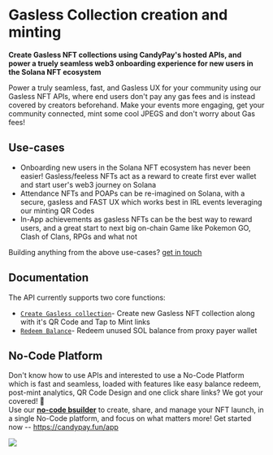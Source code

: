 # Gasless Collection creation and minting

**Create Gasless NFT collections using CandyPay's hosted APIs, and power a truely seamless web3 onboarding experience for new users in the Solana NFT ecosystem**

Power a truly seamless, fast, and Gasless UX for your community using our Gasless NFT APIs, where end users don't pay any gas fees and is instead covered by creators beforehand. Make your events more engaging, get your community connected, mint some cool JPEGS and don't worry about Gas fees!

## Use-cases

- Onboarding new users in the Solana NFT ecosystem has never been easier! Gasless/feeless NFTs act as a reward to create first ever wallet and start user's web3 journey on Solana
- Attendance NFTs and POAPs can be re-imagined on Solana, with a secure, gasless and FAST UX which works best in IRL events leveraging our minting QR Codes
- In-App achievements as gasless NFTs can be the best way to reward users, and a great start to next big on-chain Game like Pokemon GO, Clash of Clans, RPGs and what not

Building anything from the above use-cases? [get in touch](https://twitter.com/candypayfun)

## Documentation

The API currently supports two core functions:

- [`Create Gasless collection`](https://docs.candypay.fun/docs/api/gasless/create-gasless-collection)- Create new Gasless NFT collection along with it's QR Code and Tap to Mint links
- [`Redeem Balance`](https://docs.candypay.fun/docs/api/gasless/redeem-balance)- Redeem unused SOL balance from proxy payer wallet

## No-Code Platform

Don't know how to use APIs and interested to use a No-Code Platform which is fast and seamless, loaded with features like easy balance redeem, post-mint analytics, QR Code Design and one click share links? We got your covered! 💫<br/>
Use our [**no-code bsuilder**](https://candypay.fun/app) to create, share, and manage your NFT launch, in a single No-Code platform, and focus on what matters more! Get started now -- https://candypay.fun/app

![](https://res.cloudinary.com/dtzqgftjk/image/upload/v1664828665/Screenshot_2022-10-04_015415_liomoj.png)
